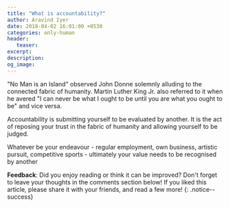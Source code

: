 ```yaml
---
title: "What is accountability?"
author: Aravind Iyer
date: 2018-04-02 16:01:00 +0530
categories: only-human
header:
   teaser:
excerpt: 
description: 
og_image: 
---
```

"No Man is an Island" observed John Donne solemnly alluding to the connected fabric of humanity. Martin Luther King Jr. also referred to it when he avered "I can never be what I ought to be until you are what you ought to be" and vice versa.

Accountability is submitting yourself to be evaluated by another. It is the act of reposing your trust in the fabric of humanity and allowing yourself to be judged.

Whatever be your endeavour - regular employment, own business, artistic pursuit, competitive sports - ultimately your value needs to be recognised by another

**Feedback**: Did you enjoy reading or think it can be improved? Don't forget to leave your thoughts in the comments section below! If you liked this article, please share it with your friends, and read a few more! 
{: .notice--success}
